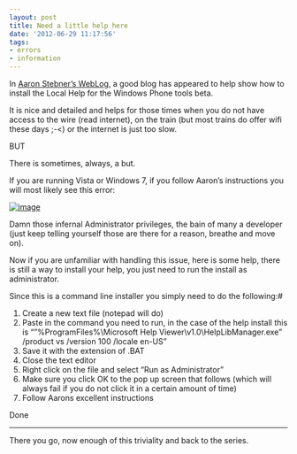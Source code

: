 ```yaml
---
layout: post
title: Need a little help here
date: '2012-06-29 11:17:56'
tags:
- errors
- information
---
```


In [Aaron Stebner’s WebLog](fr:feed/146), a good blog has appeared to help show how to install the Local Help for the Windows Phone tools beta.

It is nice and detailed and helps for those times when you do not have access to the wire (read internet), on the train (but most trains do offer wifi these days ;-\<) or the internet is just too slow.

BUT

There is sometimes, always, a but.

If you are running Vista or Windows 7, if you follow Aaron’s instructions you will most likely see this error:

[![image](http://xna-uk.net/cfs-file.ashx/__key/CommunityServer.Blogs.Components.WeblogFiles/darkgenesis.metablogapi/1172.image_5F00_thumb_5F00_0B03645A.png "image")](http://xna-uk.net/cfs-file.ashx/__key/CommunityServer.Blogs.Components.WeblogFiles/darkgenesis.metablogapi/8446.image_5F00_0D9CBBE5.png)

Damn those infernal Administrator privileges, the bain of many a developer (just keep telling yourself those are there for a reason, breathe and move on).

Now if you are unfamiliar with handling this issue, here is some help, there is still a way to install your help, you just need to run the install as administrator.

Since this is a command line installer you simply need to do the following:#

1. Create a new text file (notepad will do)
2. Paste in the command you need to run, in the case of the help install this is “”%ProgramFiles%\Microsoft Help Viewer\v1.0\HelpLibManager.exe” /product vs /version 100 /locale en-US”
3. Save it with the extension of .BAT
4. Close the text editor
5. Right click on the file and select “Run as Administrator”
6. Make sure you click OK to the pop up screen that follows (which will always fail if you do not click it in a certain amount of time)
7. Follow Aarons excellent instructions 

Done

* * *

There you go, now enough of this triviality and back to the series.

